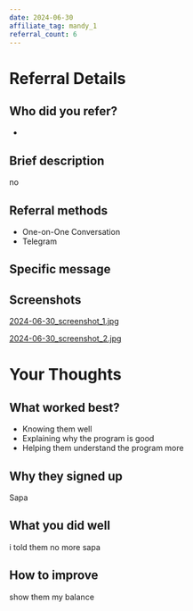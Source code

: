 ```yaml
---
date: 2024-06-30
affiliate_tag: mandy_1
referral_count: 6
---
```


# Referral Details

## Who did you refer?
- 

## Brief description
no

## Referral methods
- One-on-One Conversation
- Telegram

## Specific message


## Screenshots
[2024-06-30_screenshot_1.jpg](mandy_1/screenshots/2024-06-30_screenshot_1.jpg)

[2024-06-30_screenshot_2.jpg](mandy_1/screenshots/2024-06-30_screenshot_2.jpg)


# Your Thoughts

## What worked best?
- Knowing them well
- Explaining why the program is good
- Helping them understand the program more

## Why they signed up
Sapa

## What you did well
i told them no more sapa

## How to improve
show them my balance
